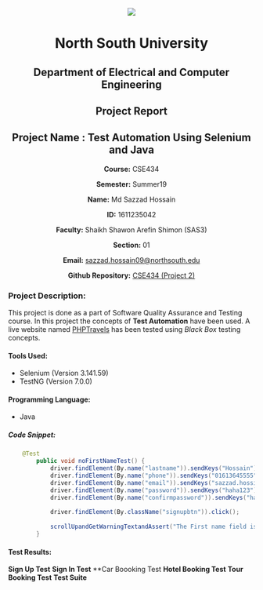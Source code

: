 <p align="center">
<img src="https://github.com/sazzadhrz/CSE434/blob/master/Project02/img/nsulogo.jpeg">
</p>

<div align="center">


# North South University </h5>
##  Department of Electrical and Computer Engineering </h3>

##  Project Report

## Project Name : Test Automation Using Selenium and Java

**Course:** CSE434

**Semester:** Summer19

**Name:** Md Sazzad Hossain

**ID:** 1611235042

**Faculty:** Shaikh Shawon Arefin Shimon (SAS3)

**Section:** 01

**Email:** sazzad.hossain09@northsouth.edu

**Github Repository:** [CSE434 (Project 2)](https://github.com/sazzadhrz/CSE434/tree/master/Project02)

</div>


### Project Description:

This project is done as a part of Software Quality Assurance and Testing course. In this project the concepts of **Test Automation** have been used. A live website named [PHPTravels](https://www.phptravels.net) has been tested using *Black Box* testing concepts. 

#### Tools Used:
* Selenium (Version 3.141.59)
* TestNG (Version 7.0.0)

#### Programming Language:
* Java


##### Code Snippet:

```` java
    @Test 
		public void noFirstNameTest() {
			driver.findElement(By.name("lastname")).sendKeys("Hossain");
			driver.findElement(By.name("phone")).sendKeys("01613645555");
			driver.findElement(By.name("email")).sendKeys("sazzad.hossian09@northsouth.edu");
			driver.findElement(By.name("password")).sendKeys("haha123");
			driver.findElement(By.name("confirmpassword")).sendKeys("haha123");
		
			driver.findElement(By.className("signupbtn")).click();
		
			scrollUpandGetWarningTextandAssert("The First name field is required.");
		}
````

#### Test Results:

**Sign Up Test**
**Sign In Test**
**Car Boooking Test
**Hotel Booking Test**
**Tour Booking Test**
**Test Suite**